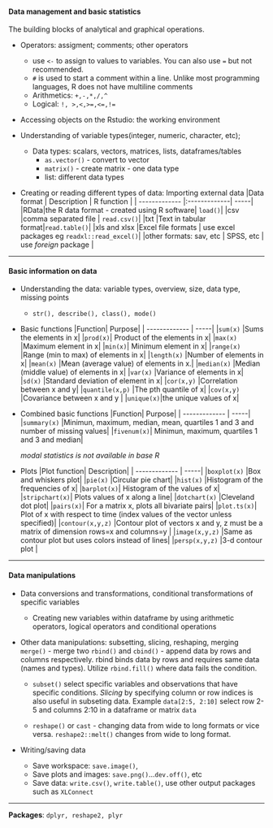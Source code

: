 #### Data management and basic statistics
The building blocks of analytical and graphical operations.  

- Operators: assigment; comments; other operators
    - use ```<-``` to assign to values to variables. You can also use ```=``` but not recommended.
    - ```#``` is used to start a comment within a line. Unlike most programming languages, R does not have multiline comments
    - Arithmetics: ```+,-,*,/,^```
    - Logical: ```!, >,<,>=,<=,!=``` 
    
- Accessing objects on the Rstudio: the working environment

- Understanding of variable types(integer, numeric, character, etc); 
    - Data types: scalars, vectors, matrices, lists, dataframes/tables
      - ```as.vector()``` - convert to vector
      - ```matrix()``` - create matrix - one data type 
      - list: different data types
      
- Creating or reading different types of data: Importing external data
    |Data format | Description | R function |
    | ------------- |:-------------| -----|
    |RData|the R data format - created using R software| ```load()```|
    |csv |comma separated file | ```read.csv()```|
    |txt |Text in tabular format|```read.table()```|
    |xls and xlsx |Excel file formats | use excel packages eg ```readxl::read_excel()```|
    |other formats: sav, etc | SPSS, etc | use _foreign_ package |

--- 
#### Basic information on data
- Understanding the data: variable types, overview, size, data type, missing points
    - ```str(), describe(), class(), mode()```

- Basic functions
  |Function| Purpose|
  | ------------- | -----|
  |```sum(x)``` |Sums the elements in x|
  |```prod(x)```| Product of the elements in x|
  |```max(x) ```|Maximum element in x|
  |```min(x)```| Minimum element in x|
  |```range(x)``` |Range (min to max) of elements in x|
  |```length(x)``` |Number of elements in x|
  |```mean(x)``` |Mean (average value) of elements in x.|
  |```median(x)``` |Median (middle value) of elements in x|
  |```var(x)``` |Variance of elements in x|
  |```sd(x)``` |Standard deviation of element in x|
  |```cor(x,y)``` |Correlation between x and y|
  |```quantile(x,p)``` |The pth quantile of x|
  |```cov(x,y)``` |Covariance between x and y |
  |```unique(x)```|the unique values of x|

- Combined basic functions
  |Function| Purpose|
  | ------------- | -----|
  |```summary(x)``` |Minimun, maximum, median, mean, quartiles 1 and 3 and number of missing values|
  |```fivenum(x)```| Minimun, maximum, quartiles 1 and 3 and median|

  _modal statistics is not available in base R_

- Plots
  |Plot function| Description|
  | ------------- | -----|
  |```boxplot(x)``` |Box and whiskers plot|
  |```pie(x)``` |Circular pie chart|
  |```hist(x)``` |Histogram of the frequencies of x|
  |```barplot(x)```| Histogram of the values of x|
  |```stripchart(x)```| Plots values of x along a line|
  |```dotchart(x)``` |Cleveland dot plot|
  |```pairs(x)```| For a matrix x, plots all bivariate pairs|
  |```plot.ts(x)```| Plot of x with respect to time (index values of the vector unless specified)|
  |```contour(x,y,z)``` |Contour plot of vectors x and y, z must be a matrix of dimension rows=x and columns=y |
  |```image(x,y,z)``` |Same as contour plot but uses colors instead of lines|
  |```persp(x,y,z)``` |3-d contour plot |
--- 
#### Data manipulations
- Data conversions and transformations, conditional transformations of specific variables
    - Creating new variables within dataframe by using arithmetic operators, logical operators and conditional operations
    
- Other data manipulations: subsetting, slicing, reshaping, merging
  ```merge()``` - merge two 
  ```rbind()``` and ```cbind()``` - append data by rows and columns respectively. rbind binds data by rows and requires same data (names and types). Utilize ```rbind.fill()``` where data fails the condition. 
  
  - ```subset()``` select specific variables and observations that have specific conditions. _Slicing_ by specifying column or row indices is also useful in subseting data. Example ```data[2:5, 2:10]``` select row 2-5 and columns 2:10 in a dataframe or matrix ```data```
  
  - ```reshape()``` or ```cast``` - changing data from wide to long formats or vice versa. ```reshape2::melt()``` changes from wide to long format.
  
- Writing/saving data
    - Save workspace: ```save.image()```, 
    - Save plots and images: ```save.png()```...```dev.off()```, etc
    - Save data: ```write.csv()```, ```write.table()```, use other output packages such as ```XLConnect```

---
__Packages__: ```dplyr, reshape2, plyr```
